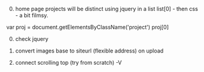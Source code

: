 0. home page projects will be distinct using jquery in a list
list[0] - then css - a bit filmsy.

var proj = document.getElementsByClassName('project')
proj[0]

0. check jquery


1. convert images base to siteurl (flexible address) on upload

0. connect scrolling top (try from scratch) -V